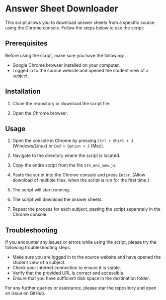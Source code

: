 # Answer Sheet Downloader

This script allows you to download answer sheets from a specific source using the Chrome console. Follow the steps below to use the script:

## Prerequisites

Before using the script, make sure you have the following:

- Google Chrome browser installed on your computer.
- Logged in to the source website and opened the student view of a subject.

## Installation

1. Clone the repository or download the script file.

2. Open the Chrome browser.

## Usage

1. Open the console in Chrome by pressing `Ctrl + Shift + J` (Windows/Linux) or `Cmd + Option + J` (Mac).

2. Navigate to the directory where the script is located.

3. Copy the entire script from the file `5th_end_sem.js`.

4. Paste the script into the Chrome console and press `Enter`. (Allow download of multiple files, when the script is run for the first time.)

5. The script will start running.

7. The script will download the answer sheets.

8. Repeat the process for each subject, pasting the script separately in the Chrome console.


## Troubleshooting

If you encounter any issues or errors while using the script, please try the following troubleshooting steps:

- Make sure you are logged in to the source website and have opened the student view of a subject.
- Check your internet connection to ensure it is stable.
- Verify that the provided URL is correct and accessible.
- Ensure that you have sufficient disk space in the destination folder.


For any further queries or assistance, please star the repository and open an issue on GitHub.



